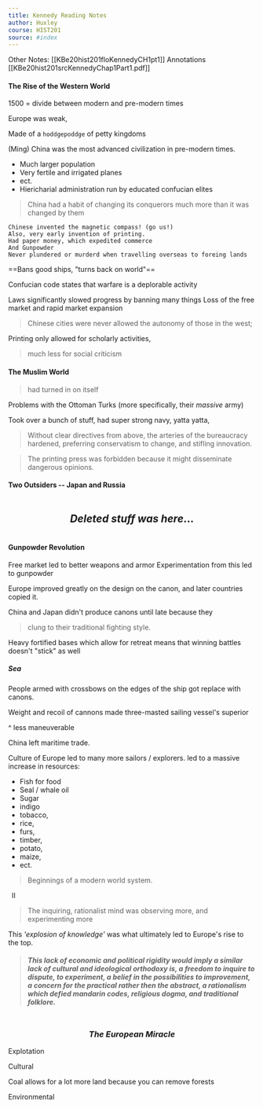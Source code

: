 ```yaml
---
title: Kennedy Reading Notes 
author: Huxley
course: HIST201
source: #index
---
```


Other Notes: [[KBe20hist201floKennedyCH1pt1]]
Annotations [[KBe20hist201srcKennedyChap1Part1.pdf]]

#### The Rise of the Western World


1500 = divide between modern and pre-modern times 


Europe was weak, 

Made of a `hoddgepoddge` of petty kingdoms 

(Ming) China was the most advanced civilization in pre-modern times. 
- Much larger population
- Very fertile and irrigated planes
- ect. 
- Hiericharial administration run by educated confucian elites

> China had a habit of changing its conquerors much more than it was changed by them

```
Chinese invented the magnetic compass! (go us!)
Also, very early invention of printing. 
Had paper money, which expedited commerce 
And Gunpowder
Never plundered or murderd when travelling overseas to foreing lands
```

==Bans good ships, "turns back on world"==

Confucian code states that warfare is a deplorable activity 

Laws significantly slowed progress by banning many things
Loss of the free market and rapid market expansion 

> Chinese cities were never allowed the autonomy of those in the west; 


Printing only allowed for scholarly activities, 
> much less for social criticism 

#### The Muslim World

> had turned in on itself

Problems with the Ottoman Turks (more specifically, their *massive* army) 

Took over a bunch of stuff, had  super strong navy, yatta yatta, 


> Without clear directives from above, the arteries of the bureaucracy hardened, preferring conservatism to change, and stifling innovation. 

> The printing press was forbidden because it might disseminate dangerous opinions. 

#### Two Outsiders -- Japan and Russia


```
```
## $$Deleted\ stuff\ was\ here...$$ 
```
```



#### Gunpowder Revolution 
Free market led to better weapons and armor 
Experimentation from this led to gunpowder

Europe improved greatly on the design on the canon, and later countries copied it. 


China and Japan didn't produce canons until late because they 
> clung to their traditional fighting style. 

Heavy fortified bases which allow for retreat means that winning battles doesn't "stick" as well

##### Sea

People armed with crossbows on the edges of the ship got replace with canons. 

Weight and recoil of cannons made three-masted sailing vessel's superior

^ less maneuverable

China left maritime trade. 

Culture of Europe led to many more sailors / explorers.
led to a massive increase in resources:
-	Fish for food
-	Seal / whale oil 
-	Sugar
-	indigo
-	tobacco,
-	rice,
-	furs, 
-	timber,
-	potato,
-	maize,
-	ect.

> Beginnings of a modern world system.

``` ```II``` ``` 

> The inquiring, rationalist mind was observing more, and experimenting more


This *'explosion of knowledge'* was what ultimately led to Europe's rise to the top. 

> ##### This lack of economic and political rigidity would imply a similar lack of cultural and ideological orthodoxy is, a freedom to inquire to dispute, to experiment, a belief in the possibilities to improvement, a concern for the practical rather then the abstract, a rationalism which defied mandarin codes, religious dogma, and traditional folklore. 


```
```
### $$The\ European\ Miracle$$

Explotation

Cultural 

Coal allows for a lot more land because you can remove forests

Environmental 





































